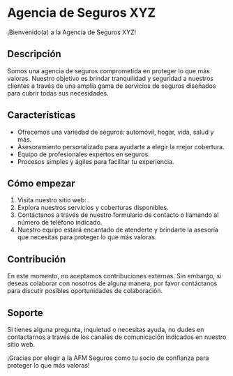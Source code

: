 # Agencia de Seguros XYZ

¡Bienvenido(a) a la Agencia de Seguros XYZ!

## Descripción
Somos una agencia de seguros comprometida en proteger lo que más valoras. Nuestro objetivo es brindar tranquilidad y seguridad a nuestros clientes a través de una amplia gama de servicios de seguros diseñados para cubrir todas sus necesidades.

## Características
- Ofrecemos una variedad de seguros: automóvil, hogar, vida, salud y más.
- Asesoramiento personalizado para ayudarte a elegir la mejor cobertura.
- Equipo de profesionales expertos en seguros.
- Procesos simples y ágiles para facilitar tu experiencia.

## Cómo empezar
1. Visita nuestro sitio web: .
2. Explora nuestros servicios y coberturas disponibles.
3. Contáctanos a través de nuestro formulario de contacto o llamando al número de teléfono indicado.
4. Nuestro equipo estará encantado de atenderte y brindarte la asesoría que necesitas para proteger lo que más valoras.

## Contribución
En este momento, no aceptamos contribuciones externas. Sin embargo, si deseas colaborar con nosotros de alguna manera, por favor contáctanos para discutir posibles oportunidades de colaboración.

## Soporte
Si tienes alguna pregunta, inquietud o necesitas ayuda, no dudes en contactarnos a través de los canales de comunicación indicados en nuestro sitio web.

¡Gracias por elegir a la AFM Seguros como tu socio de confianza para proteger lo que más valoras!


